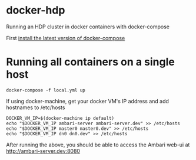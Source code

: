 # docker-hdp
Running an HDP cluster in docker containers with docker-compose

First [install the latest version of docker-compose](https://docs.docker.com/compose/install/)

# Running all containers on a single host
```
docker-compose -f local.yml up
```

If using docker-machine, get your docker VM's IP address and add hostnames to /etc/hosts
```
DOCKER_VM_IP=$(docker-machine ip default)
echo "$DOCKER_VM_IP ambari-server ambari-server.dev" >> /etc/hosts
echo "$DOCKER_VM_IP master0 master0.dev" >> /etc/hosts
echo "$DOCKER_VM_IP dn0 dn0.dev" >> /etc/hosts
```

After running the above, you should be able to access the Ambari web-ui at http://ambari-server.dev:8080
